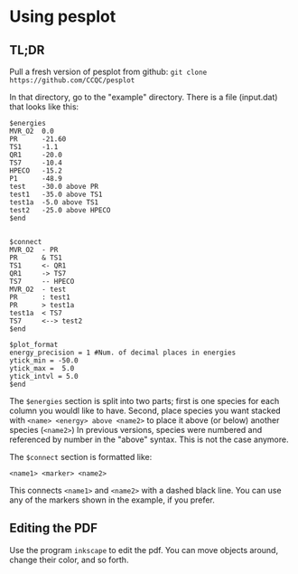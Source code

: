 # Using pesplot

## TL;DR

Pull a fresh version of pesplot from github:
`git clone https://github.com/CCQC/pesplot`

In that directory, go to the "example" directory. There is a file (input.dat) that looks like this:

```
$energies
MVR_O2  0.0
PR      -21.60
TS1     -1.1
QR1     -20.0
TS7     -10.4
HPECO   -15.2
P1      -48.9
test    -30.0 above PR
test1   -35.0 above TS1
test1a  -5.0 above TS1
test2   -25.0 above HPECO
$end


$connect
MVR_O2  - PR
PR      & TS1
TS1     <- QR1
QR1     -> TS7
TS7     -- HPECO
MVR_O2  - test
PR      : test1
PR      > test1a
test1a  < TS7
TS7     <--> test2
$end

$plot_format
energy_precision = 1 #Num. of decimal places in energies
ytick_min = -50.0
ytick_max =  5.0
ytick_intvl = 5.0
$end
```

The `$energies` section is split into two parts; first is one species for each column you wouldl like to have.
Second, place species you want stacked with `<name> <energy> above <name2>` to place it above (or below) another species (`<name2>`)
In previous versions, species were numbered and referenced by number in the "above" syntax. This is not the case anymore. 

The `$connect` section is formatted like:
```
<name1> <marker> <name2>
```
This connects `<name1>` and `<name2>` with a dashed black line. You can use any of the markers shown in the example, if you prefer.

## Editing the PDF
Use the program `inkscape` to edit the pdf. You can move objects around, change their color, and so forth.
